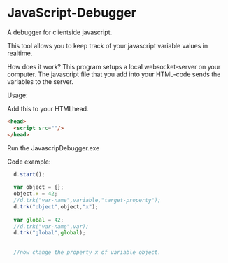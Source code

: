 # JavaScript-Debugger
A debugger for clientside javascript.


This tool allows you to keep track of your javascript variable values in realtime.

How does it work?
This program setups a local websocket-server on your computer. The javascript file that you add into your HTML-code sends the variables to the server.

Usage:

Add this to your HTMLhead.
```HTML
<head>
  <script src=""/>
</head>
```

Run the JavascripDebugger.exe

Code example:

```javascript
  d.start();
  
  var object = {};
  object.x = 42;
  //d.trk("var-name",variable,"target-property");
  d.trk("object",object,"x");
  
  var global = 42;
  //d.trk("var-name",var);
  d.trk("global",global);
  
  
  //now change the property x of variable object.
```
